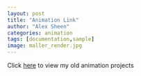 ```yaml
---
layout: post
title: "Animation Link"
author: "Alex Sheen"
categories: animation
tags: [documentation,sample]
image: maller_render.jpg
---
```

Click [here](https://drive.google.com/open?id=1oU0hT-ouxbnY6rVV3r5ZPFvvsB44u6Lk) to view my old animation projects
